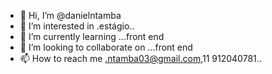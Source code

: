 - 👋 Hi, I’m @danielntamba
- 👀 I’m interested in .estágio..
- 🌱 I’m currently learning ...front end
- 💞️ I’m looking to collaborate on ...front end
- 📫 How to reach me .ntamba03@gmail.com,11 912040781..

<!---
danielntamba/danielntamba is a ✨ special ✨ repository because its `README.md` (this file) appears on your GitHub profile.
You can click the Preview link to take a look at your changes.
--->
